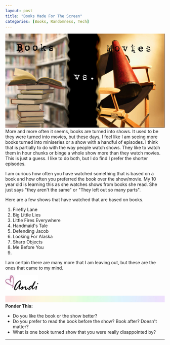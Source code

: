 ```yaml
---
layout: post
title: "Books Made For The Screen"
categories: [Books, Randomness, Tech]
---
```

![bookvmovie](/images/BookVsMovie.jpeg)
More and more often it seems, books are turned into shows. It used to be they were turned into movies, but these days, I feel like I am seeing more books turned into miniseries or a show with a handful of episodes. I think that is partially to do with the way people watch shows. They like to watch them in hour chunks or binge a whole show more than they watch movies. This is just a guess. I like to do both, but I do find I prefer the shorter episodes.

I am curious how often you have watched something that is based on a book and how often you preferred the book over the show/movie. My 10 year old is learning this as she watches shows from books she read. She just says "they aren't the same" or "They left out so many parts".

Here are a few shows that have watched that are based on books.  

1. Firefly Lane
2. Big Little Lies
3. Little Fires Everywhere
4. Handmaid's Tale
5. Defending Jacob
6. Looking For Alaska
7. Sharp Objects
8. Me Before You
9. 

I am certain there are many more that I am leaving out, but these are the ones that came to my mind. 

![Andi](/images/andi.jpg)

![header](/images/SkinnyRainbow.jpg)
**Ponder This:**
- Do you like the book or the show better?
- Do you prefer to read the book before the show? Book after? Doesn't matter?
- What is one book turned show that you were really disappointed by?
----